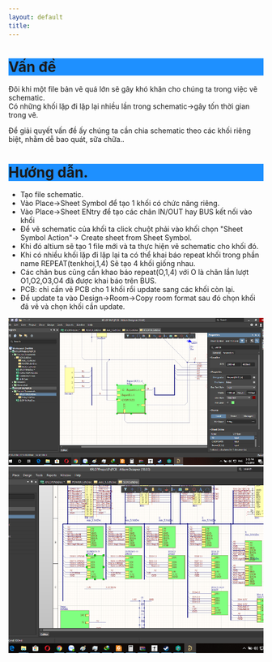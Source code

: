 ```yaml
---
layout: default
title: 
---
```


<h1 style="background-color:DodgerBlue;">Vấn đề </h1>   
  
Đôi khi một file bản vẽ quá lớn sẽ gây khó khăn cho chúng ta trong việc vẽ schematic.  
Có những khối lặp đi lặp lại nhiều lần trong schematic->gây tốn thời gian trong vẽ. 

Để giải quyết vấn đề ấy chúng ta cần chia schematic theo các khối riêng biệt, nhằm dễ bao quát, sữa chữa..  

<h1 style="background-color:DodgerBlue;">Hướng dẫn. </h1>   

- Tạo file schematic.  
- Vào Place->Sheet Symbol để tạo 1 khối có chức năng riêng.  
- Vào Place->Sheet ENtry để tạo các chân IN/OUT hay BUS kết nối vào khối  
- Để vẽ schematic của khối ta click chuột phải vào khối chọn "Sheet Symbol Action"-> Create sheet from Sheet Symbol.  
- Khi đó altium sẽ tạo 1 file mới và ta thực hiện vẽ schematic cho khối đó.  
- Khi có nhiều khối lặp đi lặp lại ta có thể khai báo repeat khối trong phần name REPEAT(tenkhoi,1,4) Sẽ tạo 4 khối giống nhau.  
- Các chân bus cũng cần khao báo repeat(O,1,4) với O là chân lần lượt O1,O2,O3,O4 đã được khai báo trên BUS.  
- PCB: chỉ cần vẽ PCB cho 1 khối rồi update sang các khối còn lại.   
- Để update ta vào Design->Room->Copy room format sau đó chọn khối đã vẽ và chọn khối cần update.  

<img src="/docs/Picture/Altium/sheetsynbol1.png" alt="Flowers in Chania" >
<img src="/docs/Picture/Altium/sheetsynbol2.png" alt="Flowers in Chania" >